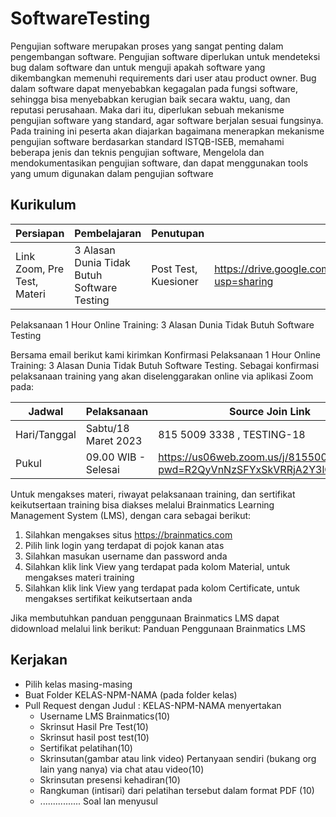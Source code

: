 # SoftwareTesting
Pengujian software merupakan proses yang sangat penting dalam pengembangan software. Pengujian software diperlukan untuk mendeteksi bug dalam software dan untuk menguji apakah software yang dikembangkan memenuhi requirements dari user atau product owner. Bug dalam software dapat menyebabkan kegagalan pada fungsi software, sehingga bisa menyebabkan kerugian baik secara waktu, uang, dan reputasi perusahaan. Maka dari itu, diperlukan sebuah mekanisme pengujian software yang standard, agar software berjalan sesuai fungsinya. Pada training ini peserta akan diajarkan bagaimana menerapkan mekanisme pengujian software berdasarkan standard ISTQB-ISEB, memahami beberapa jenis dan teknis pengujian software, Mengelola dan mendokumentasikan pengujian software, dan dapat menggunakan tools yang umum digunakan dalam pengujian software

## Kurikulum
| Persiapan      | Pembelajaran | Penutupan | Link Materi
| ----------- | ----------- |----------- |----------- |
| Link Zoom, Pre Test, Materi |3 Alasan Dunia Tidak Butuh Software Testing |Post Test, Kuesioner | https://drive.google.com/file/d/1Q4nhOq0uWa0Tw8CJFa52CcX5bSOdaSsM/view?usp=sharing |


Pelaksanaan 1 Hour Online Training: 3 Alasan Dunia Tidak Butuh Software Testing

Bersama email berikut kami kirimkan Konfirmasi Pelaksanaan 1 Hour Online Training: 3 Alasan Dunia Tidak Butuh Software Testing. Sebagai konfirmasi pelaksanaan training yang akan diselenggarakan online via aplikasi Zoom pada:

| Jadwal      | Pelaksanaan | Source Join Link |
| ----------- | ----------- | ----------- |
| Hari/Tanggal |Sabtu/18 Maret 2023 |  815 5009 3338 , TESTING-18 |
| Pukul      |09.00 WIB - Selesai | https://us06web.zoom.us/j/81550093338?pwd=R2QyVnNzSFYxSkVRRjA2Y3lGZTJxQT09 |

Untuk mengakses materi, riwayat pelaksanaan training, dan sertifikat keikutsertaan training bisa diakses melalui Brainmatics Learning Management System (LMS), dengan cara sebagai berikut:
1. Silahkan mengakses situs https://brainmatics.com
2. Pilih link login yang terdapat di pojok kanan atas
3. Silahkan masukan username dan password anda
4. Silahkan klik link View yang terdapat pada kolom Material, untuk mengakses materi training
5. Silahkan klik link View yang terdapat pada kolom Certificate, untuk mengakses sertifikat keikutsertaan anda

Jika membutuhkan panduan penggunaan Brainmatics LMS dapat didownload melalui link berikut: Panduan Penggunaan Brainmatics LMS

## Kerjakan
* Pilih kelas masing-masing
* Buat Folder KELAS-NPM-NAMA (pada folder kelas)
* Pull Request dengan Judul : KELAS-NPM-NAMA menyertakan
  * Username LMS Brainmatics(10)
  * Skrinsut Hasil Pre Test(10)
  * Skrinsut hasil post test(10)
  * Sertifikat pelatihan(10)
  * Skrinsutan(gambar atau link video) Pertanyaan sendiri (bukang org lain yang nanya) via chat atau video(10)
  * Skrinsutan presensi kehadiran(10)
  * Rangkuman (intisari) dari pelatihan tersebut dalam format PDF (10)
  * ................ Soal lan menyusul
